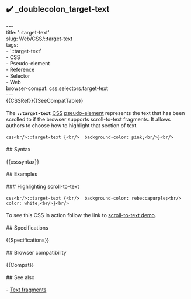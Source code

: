 ## ✔️ _doublecolon_target-text 
 ---<br/>title: '::target-text'<br/>slug: Web/CSS/::target-text<br/>tags:<br/>  - '::target-text'<br/>  - CSS<br/>  - Pseudo-element<br/>  - Reference<br/>  - Selector<br/>  - Web<br/>browser-compat: css.selectors.target-text<br/>---<br/>{{CSSRef}}{{SeeCompatTable}}<br/><br/>The **`::target-text`** [CSS](/en-US/docs/Web/CSS) [pseudo-element](/en-US/docs/Web/CSS/Pseudo-elements) represents the text that has been scrolled to if the browser supports scroll-to-text fragments. It allows authors to choose how to highlight that section of text.<br/><br/>```css<br/>::target-text {<br/>  background-color: pink;<br/>}<br/>```<br/><br/>## Syntax<br/><br/>{{csssyntax}}<br/><br/>## Examples<br/><br/>### Highlighting scroll-to-text<br/><br/>```css<br/>::target-text {<br/>  background-color: rebeccapurple;<br/>  color: white;<br/>}<br/>```<br/><br/>To see this CSS in action follow the link to [scroll-to-text demo](https://mdn.github.io/css-examples/target-text/index.html#:~:text=From%20the%20foregoing%20remarks%20we%20may%20gather%20an%20idea%20of%20the%20importance).<br/><br/>## Specifications<br/><br/>{{Specifications}}<br/><br/>## Browser compatibility<br/><br/>{{Compat}}<br/><br/>## See also<br/><br/>- [Text fragments](https://web.dev/text-fragments/)<br/>